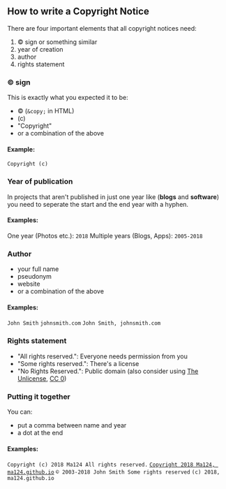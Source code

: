 ﻿<link rel="stylesheet" href="markdown.css">

## How to write a Copyright Notice

There are four important elements that all copyright notices need:
1. &copy; sign or something similar
2. year of creation
3. author
4. rights statement

### &copy; sign
This is exactly what you expected it to be:
* &copy; (`&copy;` in HTML)
* (c)
* "Copyright"
* or a combination of the above

#### Example:
`Copyright (c)`

### Year of publication
In projects that aren't published in just one year like (**blogs** and **software**) you need to seperate the start and the end year with a hyphen.

#### Examples:
One year (Photos etc.): `2018`
Multiple years (Blogs, Apps): `2005-2018`

### Author
* your full name
* pseudonym
* website
* or a combination of the above

#### Examples:
`John Smith`
`johnsmith.com`
`John Smith, johnsmith.com`

### Rights statement
* "All rights reserved.": Everyone needs permission from you
* "Some rights reserved.": There's a license
* "No Rights Reserved.": Public domain (also consider using [The Unlicense](page/unlicense), [CC 0](https://creativecommons.org/share-your-work/public-domain/cc0/))

### Putting it together
You can:
* put a comma between name and year
* a dot at the end

#### Examples:
`Copyright (c) 2018 Ma124 All rights reserved.`
[`Copyright 2018 Ma124, ma124.github.io`](page/expat.html)
`© 2003-2018 John Smith Some rights reserved`
`(c) 2018, ma124.github.io`
